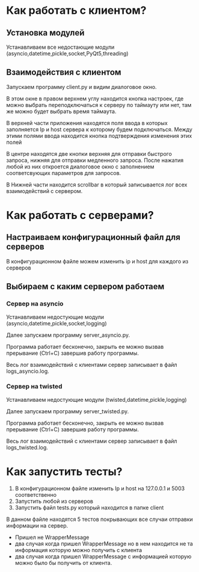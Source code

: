 # Как работать с клиентом?

## Установка модулей

Устанавливаем все недостающие модули (asyncio,datetime,pickle,socket,PyQt5,threading)

## Взаимодействия с клиентом

Запускаем программу client.py и видим диалоговое окно. 

В этом окне в правом верхнем углу находится кнопка настроек, где можно выбрать переподключаться к серверу по таймауту или нет, там же можно будет выбрать время таймаута.

В верхней части приложения находятся поля ввода в которых заполняется Ip и host сервера к которому будем подключаться. Между этими полями ввода находится кнопка подтверждения изменения этих полей

В центре находятся две кнопки верхняя для отправки быстрого запроса, нижняя для отправки медленного запроса. После нажатия любой из них откроется диалоговое окно с заполнением соответсвующих параметров для запросов.

В Нижней части находится scrollbar в который записывается лог всех взаимодействий с сервером.


# Как работать с серверами?

## Настраиваем конфигурационный файл для серверов

В конфигурационном файле можем изменить ip и host для каждого из серверов

## Выбираем с каким сервером работаем 

### Сервер на asyncio

Устанавливаем недостующие модули (asyncio,datetime,pickle,socket,logging)

Далее запускаем программу server_asyncio.py. 

Программа работает бесконечно, закрыть ее можно вызвав прерывание (Ctrl+C) завершив работу программы.

Весь лог взаимодействий с клиентами сервер записывает в файл logs_asyncio.log.

### Сервер на twisted

Устанавливаем недостующие модули (twisted,datetime,pickle,logging)

Далее запускаем программу server_twisted.py. 

Программа работает бесконечно, закрыть ее можно вызвав прерывание (Ctrl+C) завершив работу программы.

Весь лог взаимодействий с клиентами сервер записывает в файл logs_twisted.log.

# Как запустить тесты?

1. В конфигурационном файле изменить Ip и host на 127.0.0.1 и 5003 соответственно
2. Запустить любой из серверов
3. Запустить файл tests.py который находится в папке client

В данном файле находятся 5 тестов покрывающих все случаи отправки информации на сервер.

* Пришел не WrapperMessage
* два случая когда пришел WrapperMessage но в нем находится не та информация которую можно получить с клиента
* два случая когда пришел WrapperMessage с информацией которую можно было бы получить от клиента.


```python

```
